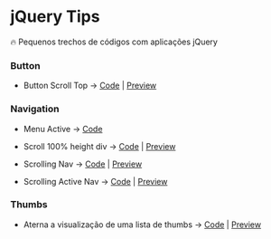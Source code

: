 # jQuery Tips
:fire: Pequenos trechos de códigos com aplicações jQuery

### Button
- Button Scroll Top -> [Code](https://github.com/theandersonn/jquery-tips/blob/master/tips/button-scroll-top.html) | [Preview](http://htmlpreview.github.io/?https://raw.githubusercontent.com/theandersonn/jquery-tips/master/tips/button-scroll-top.html) 

### Navigation
- Menu Active -> [Code](https://github.com/theandersonn/jquery-tips/blob/master/tips/menu-active/index.html)

- Scroll 100% height div -> [Code](https://github.com/theandersonn/jquery-tips/blob/master/tips/scroll-100-height-div.html) | [Preview](http://htmlpreview.github.io/?https://raw.githubusercontent.com/theandersonn/jquery-tips/master/tips/scroll-100-height-div.html) 

- Scrolling Nav -> [Code](https://github.com/theandersonn/jquery-tips/blob/master/tips/scrolling-nav.html) | [Preview](http://htmlpreview.github.io/?https://raw.githubusercontent.com/theandersonn/jquery-tips/master/tips/scrolling-nav.html) 

- Scrolling Active Nav -> [Code](https://github.com/theandersonn/jquery-tips/blob/master/tips/scrolling-active-nav.html) | [Preview](http://htmlpreview.github.io/?https://raw.githubusercontent.com/theandersonn/jquery-tips/master/tips/scrolling-active-nav.html) 

### Thumbs
- Aterna a visualização de uma lista de thumbs -> [Code](https://github.com/theandersonn/jquery-tips/blob/master/tips/hide-show-thumb-list.html) | [Preview](http://htmlpreview.github.io/?https://raw.githubusercontent.com/theandersonn/jquery-tips/master/tips/hide-show-thumb-list.html)